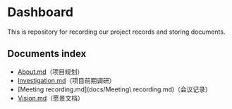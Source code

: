 # Dashboard
This is repository for recording our project records and storing documents.

## Documents index

- [About.md](docs/About.md)（项目规划）
- [Investigation.md](docs/Investigation.md)（项目前期调研）
- [Meeting recording.md](docs/Meeting\ recording.md)（会议记录）
- [Vision.md](docs/Vision.md)（愿景文档）

